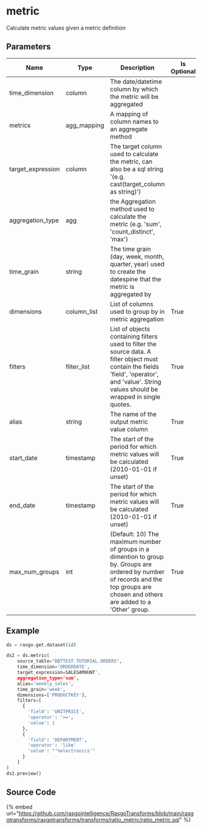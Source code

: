 

# metric

Calculate metric values given a metric definition

## Parameters

|       Name        |    Type     |                                                                                          Description                                                                                           | Is Optional |
| ----------------- | ----------- | ---------------------------------------------------------------------------------------------------------------------------------------------------------------------------------------------- | ----------- |
| time_dimension    | column      | The date/datetime column by which the metric will be aggregated                                                                                                                                |             |
| metrics           | agg_mapping | A mapping of column names to an aggregate method                                                                                                                                               |             |
| target_expression | column      | The target column used to calculate the metric, can also be a sql string '(e.g. cast(target_column as string)')                                                                                |             |
| aggregation_type  | agg         | the Aggregation method used to calculate the metric (e.g. 'sum', 'count_distinct', 'max')                                                                                                      |             |
| time_grain        | string      | The time grain (day, week, month, quarter, year) used to create the datespine that the metric is aggregated by                                                                                 |             |
| dimensions        | column_list | List of columns used to group by in metric aggregation                                                                                                                                         | True        |
| filters           | filter_list | List of objects containing filters used to filter the source data. A filter object must contain the fields 'field', 'operator', and 'value'. String values should be wrapped in single quotes. | True        |
| alias             | string      | The name of the output metric value column                                                                                                                                                     | True        |
| start_date        | timestamp   | The start of the period for which metric values will be calculated (2010-01-01 if unset)                                                                                                       | True        |
| end_date          | timestamp   | The start of the period for which metric values will be calculated (2010-01-01 if unset)                                                                                                       | True        |
| max_num_groups    | int         | (Default: 10) The maximum number of groups in a dimention to group by. Groups are ordered by number of records and the top groups are chosen and others are added to a 'Other' group.          | True        |


## Example

```python
ds = rasgo.get.dataset(id)

ds2 = ds.metric(
    source_table="DBTTEST.TUTORIAL.ORDERS",
    time_dimension='ORDERDATE',
    target_expression=SALESAMOUNT',
    aggregation_type='sum',
    alias='weekly_sales',
    time_grain='week',
    dimensions=['PRODUCTKEY'],
    filters=[
      {
        'field': 'UNITPRICE',
        'operator': '>=',
        'value': 1
      },
      {
        'field': 'DEPARTMENT',
        'operator': 'like'
        'value': "'%electronics'"
      }
    ]
)
ds2.preview()

```

## Source Code

{% embed url="https://github.com/rasgointelligence/RasgoTransforms/blob/main/rasgotransforms/rasgotransforms/transforms/ratio_metric/ratio_metric.sql" %}

